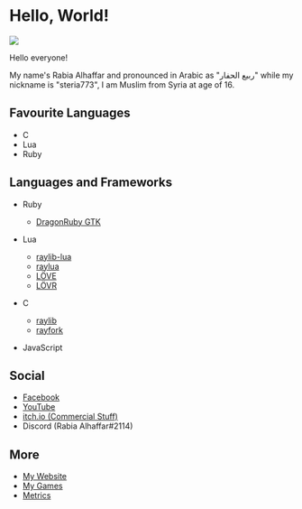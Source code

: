 # Hello, World!

![](https://komarev.com/ghpvc/?username=Rabios&color=blueviolet)

Hello everyone!

My name's Rabia Alhaffar and pronounced in Arabic as "ربيع الحفار" while my nickname is "steria773", I am Muslim from Syria at age of 16.

## Favourite Languages

- C
- Lua
- Ruby

## Languages and Frameworks

- Ruby
    - [DragonRuby GTK](https://dragonruby.org)
    
- Lua
    - [raylib-lua](https://github.com/TSnake41/raylib-lua)
    - [raylua](https://github.com/Rabios/raylua)
    - [LÖVE](https://love2d.org)
    - [LÖVR](https://lovr.org)

- C
    - [raylib](http://raylib.com)
    - [rayfork](https://github.com/SasLuca/rayfork)

- JavaScript

## Social

- [Facebook](https://www.facebook.com/rabia.alhaffar.9)
- [YouTube](https://www.youtube.com/channel/UCAyNQlH9PxhYpXHukRmM-dg)
- [itch.io (Commercial Stuff)](https://rabios.itch.io)
- Discord (Rabia Alhaffar#2114)

## More

- [My Website](https://rabios.github.io)
- [My Games](https://rabios.github.io/games.html)
- [Metrics](https://metrics.lecoq.io/about/Rabios)
